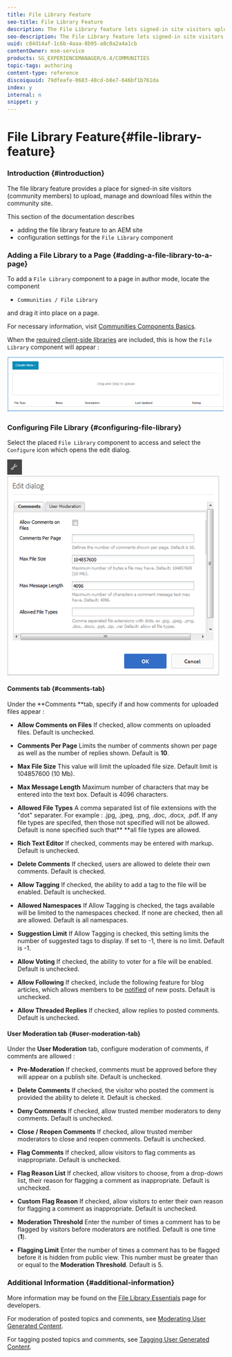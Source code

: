 ```yaml
---
title: File Library Feature
seo-title: File Library Feature
description: The File Library feature lets signed-in site visitors upload, manage, and download files
seo-description: The File Library feature lets signed-in site visitors upload, manage, and download files
uuid: c84d14af-1c6b-4aaa-8b95-a8c0a2a4a1cb
contentOwner: msm-service
products: SG_EXPERIENCEMANAGER/6.4/COMMUNITIES
topic-tags: authoring
content-type: reference
discoiquuid: 79dfeafe-0683-48cd-b8e7-646bf1b761da
index: y
internal: n
snippet: y
---
```


# File Library Feature{#file-library-feature}

### Introduction {#introduction}

The file library feature provides a place for signed-in site visitors (community members) to upload, manage and download files within the community site.

This section of the documentation describes

* adding the file library feature to an AEM site
* configuration settings for the `File Library` component

### Adding a File Library to a Page {#adding-a-file-library-to-a-page}

To add a `File Library` component to a page in author mode, locate the component

* `Communities / File Library`

and drag it into place on a page.

For necessary information, visit [Communities Components Basics](../../communities/using/basics.md).

When the [required client-side libraries](../../communities/using/essentials-file-library.md#essentialsforclientside) are included, this is how the `File Library` component will appear :

![](assets/chlimage_1-443.png)

### Configuring File Library {#configuring-file-library}

Select the placed `File Library` component to access and select the `Configure` icon which opens the edit dialog.

![](assets/chlimage_1-444.png) ![](assets/chlimage_1-445.png)

#### Comments tab {#comments-tab}

Under the **Comments **tab, specify if and how comments for uploaded files appear :

* **Allow Comments on Files** 
  If checked, allow comments on uploaded files. Default is unchecked.

* **Comments Per Page** 
  Limits the number of comments shown per page as well as the number of replies shown. Default is **10**.

* **Max File Size** 
  This value will limit the uploaded file size. Default limit is 104857600 (10 Mb).

* **Max Message Length** 
  Maximum number of characters that may be entered into the text box. Default is 4096 characters.

* **Allowed File Types** 
  A comma separated list of file extensions with the "dot" separater. For example : .jpg, .jpeg, .png, .doc, .docx, .pdf. If any file types are specifed, then those not specified will not be allowed. Default is none specified such that** **all file types are allowed.

* **Rich Text Editor** 
  If checked, comments may be entered with markup. Default is unchecked.

* **Delete Comments** 
  If checked, users are allowed to delete their own comments. Default is checked.

* **Allow Tagging** 
  If checked, the ability to add a tag to the file will be enabled. Default is unchecked.

* **Allowed Namespaces** 
  If Allow Tagging is checked, the tags available will be limited to the namespaces checked. If none are checked, then all are allowed. Default is all namespaces.

* **Suggestion Limit** 
  If Allow Tagging is checked, this setting limits the number of suggested tags to display. If set to -1, there is no limit. Default is -1.

* **Allow Voting** 
  If checked, the ability to voter for a file will be enabled. Default is unchecked.

* **Allow Following** 
  If checked, include the following feature for blog articles, which allows members to be [notified](../../communities/using/notifications.md) of new posts. Default is unchecked.

* **Allow Threaded Replies** 
  If checked, allow replies to posted comments. Default is unchecked.

#### User Moderation tab {#user-moderation-tab}

Under the **User Moderation** tab, configure moderation of comments, if comments are allowed :

* **Pre-Moderation** 
  If checked, comments must be approved before they will appear on a publish site. Default is unchecked.

* **Delete Comments** 
  If checked, the visitor who posted the comment is provided the ability to delete it. Default is checked.

* **Deny Comments** 
  If checked, allow trusted member moderators to deny comments. Default is unchecked.

* **Close / Reopen Comments** 
  If checked, allow trusted member moderators to close and reopen comments. Default is unchecked.

* **Flag Comments** 
  If checked, allow visitors to flag comments as inappropriate. Default is unchecked.

* **Flag Reason List** 
  If checked, allow visitors to choose, from a drop-down list, their reason for flagging a comment as inappropriate. Default is unchecked.

* **Custom Flag Reason** 
  If checked, allow visitors to enter their own reason for flagging a comment as inappropriate. Default is unchecked.

* **Moderation Threshold** 
  Enter the number of times a comment has to be flagged by visitors before moderators are notified. Default is one time (**1**).

* **Flagging Limit** 
  Enter the number of times a comment has to be flagged before it is hidden from public view. This number must be greater than or equal to the **Moderation Threshold**. Default is 5.

### Additional Information {#additional-information}

More information may be found on the [File Library Essentials](../../communities/using/essentials-file-library.md) page for developers.

For moderation of posted topics and comments, see [Moderating User Generated Content](../../communities/using/moderate-ugc.md).

For tagging posted topics and comments, see [Tagging User Generated Content](../../communities/using/tag-ugc.md).
